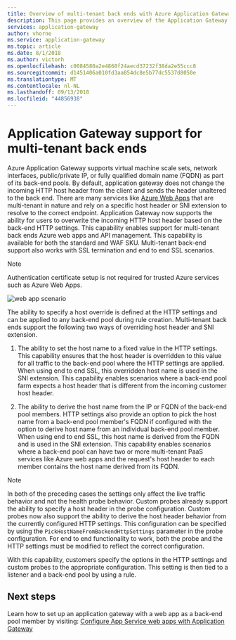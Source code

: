 ```yaml
---
title: Overview of multi-tenant back ends with Azure Application Gateway
description: This page provides an overview of the Application Gateway support for multi-tenant back ends.
services: application-gateway
author: vhorne
ms.service: application-gateway
ms.topic: article
ms.date: 8/1/2018
ms.author: victorh
ms.openlocfilehash: c0084580a2e4860f24aecd37232f38da2e55ccc8
ms.sourcegitcommit: d1451406a010fd3aa854dc8e5b77dc5537d8050e
ms.translationtype: MT
ms.contentlocale: nl-NL
ms.lasthandoff: 09/13/2018
ms.locfileid: "44856938"
---
```

# <a name="application-gateway-support-for-multi-tenant-back-ends"></a>Application Gateway support for multi-tenant back ends

Azure Application Gateway supports virtual machine scale sets, network interfaces, public/private IP, or fully qualified domain name (FQDN) as part of its back-end pools. By default, application gateway does not change the incoming HTTP host header from the client and sends the header unaltered to the back end. There are many services like [Azure Web Apps](../app-service/app-service-web-overview.md) that are multi-tenant in nature and rely on a specific host header or SNI extension to resolve to the correct endpoint. Application Gateway now supports the ability for users to overwrite the incoming HTTP host header based on the back-end HTTP settings. This capability enables support for multi-tenant back ends Azure web apps and API management. This capability is available for both the standard and WAF SKU. Multi-tenant back-end support also works with SSL termination and end to end SSL scenarios.

> [!NOTE]
> Authentication certificate setup is not required for trusted Azure services such as Azure Web Apps.

![web app scenario](./media/application-gateway-web-app-overview/scenario.png)

The ability to specify a host override is defined at the HTTP settings and can be applied to any back-end pool during rule creation. Multi-tenant back ends support the following two ways of overriding host header and SNI extension.

1. The ability to set the host name to a fixed value in the HTTP settings. This capability ensures that the host header is overridden to this value for all traffic to the back-end pool where the HTTP settings are applied. When using end to end SSL, this overridden host name is used in the SNI extension. This capability enables scenarios where a back-end pool farm expects a host header that is different from the incoming customer host header.

2. The ability to derive the host name from the IP or FQDN of the back-end pool members. HTTP settings also provide an option to pick the host name from a back-end pool member's FQDN if configured with the option to derive host name from an individual back-end pool member. When using end to end SSL, this host name is derived from the FQDN and is used in the SNI extension. This capability enables scenarios where a back-end pool can have two or more multi-tenant PaaS services like Azure web apps and the request's host header to each member contains the host name derived from its FQDN.

> [!NOTE]
> In both of the preceding cases the settings only affect the live traffic behavior and not the health probe behavior. Custom probes already support the ability to specify a host header in the probe configuration. Custom probes now also support the ability to derive the host header behavior from the currently configured HTTP settings. This configuration can be specified by using the `PickHostNameFromBackendHttpSettings` parameter in the probe configuration. For end to end functionality to work, both the probe and the HTTP settings must be modified to reflect the correct configuration.

With this capability, customers specify the options in the HTTP settings and custom probes to the appropriate configuration. This setting is then tied to a listener and a back-end pool by using a rule.

## <a name="next-steps"></a>Next steps

Learn how to set up an application gateway with a web app as a back-end pool member by visiting: [Configure App Service web apps with Application Gateway](application-gateway-web-app-powershell.md)
